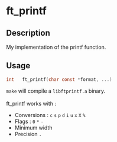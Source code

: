 # ft_printf
## Description

My implementation of the printf function. <br>

## Usage

```c
int   ft_printf(char const *format, ...)
```

``make`` will compile a ``libftprintf.a`` binary.
<br><br>
ft_printf works with :
* Conversions : ``c`` ``s`` ``p`` ``d`` ``i`` ``u`` ``x`` ``X`` ``%``
* Flags : ``0`` ``*`` ``-``
* Minimum width
* Precision ``.``

